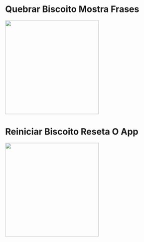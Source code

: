 # Quebrar Biscoito Mostra Frases

<img src="https://user-images.githubusercontent.com/86633666/141531796-e3cc08e4-0afe-4d3e-b7d3-9292158fd518.jpeg" width="300px" />
</div>

# Reiniciar Biscoito Reseta O App

<img src="https://user-images.githubusercontent.com/86633666/141532031-99e21406-9b51-4ce5-9a14-cf5d49aeff2a.jpeg" width="300px" />
</div>


